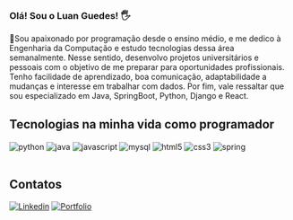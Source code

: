 

### Olá! Sou o Luan Guedes! 🖐️

💭Sou apaixonado por programação desde o ensino médio, e me dedico à Engenharia da Computação e estudo tecnologias dessa área semanalmente. Nesse sentido, desenvolvo projetos universitários e pessoais com o objetivo de me preparar para oportunidades profissionais. Tenho facilidade de aprendizado, boa comunicação, adaptabilidade a mudanças e interesse em trabalhar com dados. Por fim, vale ressaltar que sou especializado em Java, SpringBoot, Python, Django e React.



## Tecnologias na minha vida como programador
<div style="display: inline_block">
   <img align="center" alt="python" src="https://img.shields.io/badge/Python-3776AB?style=for-the-badge&logo=python&logoColor=white" />
   <img align="center" alt="java" src="https://img.shields.io/badge/Java-ED8B00?style=for-the-badge&logo=openjdk&logoColor=white" />
   <img align="center" alt="javascript" src="https://img.shields.io/badge/JavaScript-F7DF1E?style=for-the-badge&logo=javascript&logoColor=black" />
   <img align="center" alt="mysql" src="https://img.shields.io/badge/MySQL-00000F?style=for-the-badge&logo=mysql&logoColor=white" />
   <img align="center" alt="html5" src="https://img.shields.io/badge/HTML5-E34F26?style=for-the-badge&logo=html5&logoColor=white" />
   <img align="center" alt="css3" src="https://img.shields.io/badge/CSS3-1572B6?style=for-the-badge&logo=css3&logoColor=white" />
   <img align="center" alt="spring" src="https://img.shields.io/badge/Spring-6DB33F?style=for-the-badge&logo=spring&logoColor=white" />
</div><br/>

## Contatos

[![Linkedin](https://img.shields.io/badge/LinkedIn-0077B5?style=for-the-badge&logo=linkedin&logoColor=white)](https://www.linkedin.com/in/luan-crísley)
[![Portfolio](https://img.shields.io/badge/website-000000?style=for-the-badge&logo=About.me&logoColor=white)](https://luanguedes.netlify.app/)



 
